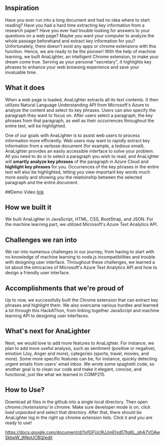 ## Inspiration
Have you ever run into a long document and had no idea where to start reading? Have you had a hard time extracting key information from a research paper? Have you ever had trouble looking for answers to your questions on a web page? Maybe you want your computer to analyze the whole passage beforehand and extract key information for you? Unfortunately, there doesn't exist any apps or chrome extensions with this function. Hence, we are ready to be the pioneer! With the help of machine learning, we built AnaLighter, an intelligent Chrome extension, to make your dream come true. Serving as your personal "secretary", it highlights key phrases to enhance your web browsing experience and save your invaluable time. 

## What it does
When a web page is loaded, AnaLighter extracts all its text contents. It then utilizes Natural Language Understanding API from Microsoft's Azure to analyze the content and select its key phrases. Users can also specify the paragraph they want to focus on. After users select a paragraph, the key phrases from that paragraph, as well as their occurrences throughout the entire text, will be highlighted.

One of our goals with AnaLighter is to assist web users to process information more efficiently. Web users may want to rapidly extract key information from a verbose document (for example, a tedious email). AnaLighter provides an easily accessible interface to solve your problem. All you need to do is to select a paragraph you wish to read, and AnaLighter will **smartly analyze key phrases** of the paragraph in Azure Cloud and **highlight key phrases** for you. Occurrences of the key phrases in the entire text will also be highlighted, letting you view important key words much more easily and showing you the relationship between the selected paragraph and the entire document.

##Demo Video
[link](https://youtu.be/gucIY4mk6nw)

## How we built it
We built AnaLighter in JavaScript, HTML, CSS, BootStrap, and JSON. For the machine learning part, we utilized Microsoft's Azure Text Analytics API.

## Challenges we ran into
We ran into numerous challenges in our journey, from having to start with no knowledge of machine learning to node.js incompatibilities and trouble with designing user interface. Throughout these challenges, we learned a lot about the intricacies of Microsoft's Azure Text Analytics API and how to design a friendly user interface.

## Accomplishments that we're proud of
Up to now, we successfully built the Chrome extension that can extract key phrases and highlight them. We also overcame various hurdles and learned a lot through this HackAThon, from linking together JavaScript and machine learning API to designing user interfaces. 

## What's next for AnaLighter
Next, we would love to add more features to AnaLighter. For instance, we plan to add more useful analysis, such as sentiment (positive or negative), emotion (Joy, Anger and more), categories (sports, travel, movies, and more). Some more specific features can be, for instance, quickly detecting urgent emails from users' email inbox. We wrote some spaghetti code, so another goal is to clean our code and make it elegant, concise, and functional, just like what we learned in COMP215.

## How to Use?
Download all files in the github into a single local directory. Then open _chrome://extensions/_ in chrome. Make sure developer mode is on, click _load unpacked_ and select that directory. After that, there should be AnaLighter log in the right up chrome extension lists. Click it and you are ready to use!

https://docs.google.com/document/d/1ofGFUc9UJmEhjd5Ttg6L_qhA7VOAwSkbpW_9lNpUCBQ/edit